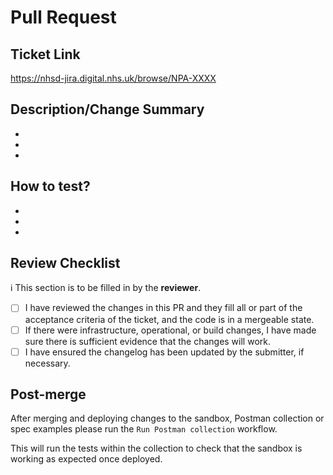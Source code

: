 # Pull Request

<!--
Stages to complete before opening the Pull Request:
- PR title should be formatted in the following structure `NPA-XXXXX: title abc`
- Added yourself/others as Assignees
- Added the correct labels
- Add Jira ticket link in the Ticket Link section below
-->

## Ticket Link

<!-- Add the Jira ticket link here -->

https://nhsd-jira.digital.nhs.uk/browse/NPA-XXXX

## Description/Change Summary

<!-- Describe the changes made in this PR -->

-
-
-

## How to test?

<!--- Describe in detail how you tested your changes -->
<!--- Include details of your testing environment and the tests you ran to see how your change affects other areas of the code etc. -->
<!--- Are there any automated tests that mean changes don't need to be manually changed? -->

-
-
-

<!--
Stages to complete before opening the Pull Request:
- PR title should be formatted in the following structure `NPA-XXXXX: title abc`
- Added yourself/others as Assignees
-->

## Review Checklist

:information_source: This section is to be filled in by the **reviewer**.

- [ ] I have reviewed the changes in this PR and they fill all or part of the acceptance criteria of the ticket, and the code is in a mergeable state.
- [ ] If there were infrastructure, operational, or build changes, I have made sure there is sufficient evidence that the changes will work.
- [ ] I have ensured the changelog has been updated by the submitter, if necessary.

## Post-merge

After merging and deploying changes to the sandbox, Postman collection or spec examples please run the `Run Postman collection` workflow.

This will run the tests within the collection to check that the sandbox is working as expected once deployed.
